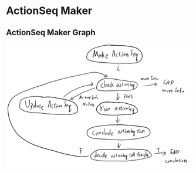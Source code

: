 # ActionSeq Maker

## ActionSeq Maker Graph
![ActionSeqMakerGraph](ActionSeqMakerGraph.jpg "ActionSeq Maker Graph")

